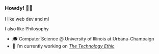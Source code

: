 ### Howdy! 🤠👋
I like web dev and ml

I also like Philosophy
- 🎓 Computer Science @ University of Illinois at Urbana-Champaign
- 🔭 I’m currently working on [*The Technology Ethic*](https://github.com/ayuram/technology-ethic)

<!--
**ayuram/ayuram** is a ✨ _special_ ✨ repository because its `README.md` (this file) appears on your GitHub profile.

Here are some ideas to get you started:

- 🔭 I’m currently working on ...
- 🌱 I’m currently learning ...
- 👯 I’m looking to collaborate on ...
- 🤔 I’m looking for help with ...
- 💬 Ask me about ...
- 📫 How to reach me: ...
- 😄 Pronouns: ...
- ⚡ Fun fact: ...
-->
